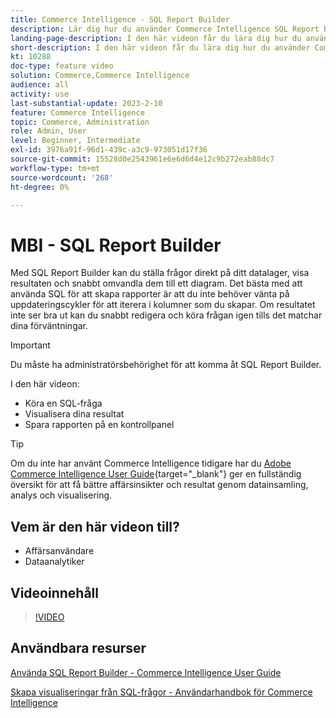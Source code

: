 ```yaml
---
title: Commerce Intelligence - SQL Report Builder
description: Lär dig hur du använder Commerce Intelligence SQL Report Builder för att ställa frågor direkt till ditt datalager, visa resultaten och snabbt omvandla dem till ett diagram.
landing-page-description: I den här videon får du lära dig hur du använder Commerce Intelligence SQL Report Builder för att ställa frågor direkt till ditt datalager, visa resultaten och snabbt omvandla dem till ett diagram.
short-description: I den här videon får du lära dig hur du använder Commerce Intelligence SQL Report Builder för att ställa frågor direkt till ditt datalager, visa resultaten och snabbt omvandla dem till ett diagram.
kt: 10288
doc-type: feature video
solution: Commerce,Commerce Intelligence
audience: all
activity: use
last-substantial-update: 2023-2-10
feature: Commerce Intelligence
topic: Commerce, Administration
role: Admin, User
level: Beginner, Intermediate
exl-id: 3976a91f-96d1-439c-a3c9-973051d17f36
source-git-commit: 15528d0e2543961e6e6d6d4e12c9b272eab88dc7
workflow-type: tm+mt
source-wordcount: '268'
ht-degree: 0%

---
```


# MBI - SQL Report Builder

Med SQL Report Builder kan du ställa frågor direkt på ditt datalager, visa resultaten och snabbt omvandla dem till ett diagram. Det bästa med att använda SQL för att skapa rapporter är att du inte behöver vänta på uppdateringscykler för att iterera i kolumner som du skapar. Om resultatet inte ser bra ut kan du snabbt redigera och köra frågan igen tills det matchar dina förväntningar.

>[!IMPORTANT]
>
>Du måste ha administratörsbehörighet för att komma åt SQL Report Builder.

I den här videon:

- Köra en SQL-fråga
- Visualisera dina resultat
- Spara rapporten på en kontrollpanel

>[!TIP]
>
>Om du inte har använt Commerce Intelligence tidigare har du [Adobe Commerce Intelligence User Guide](https://experienceleague.adobe.com/docs/commerce-business-intelligence/mbi/guide-overview.html){target="_blank"} ger en fullständig översikt för att få bättre affärsinsikter och resultat genom datainsamling, analys och visualisering.

## Vem är den här videon till?

- Affärsanvändare
- Dataanalytiker

## Videoinnehåll

>[!VIDEO](https://video.tv.adobe.com/v/342406?quality=12&learn=on)

## Användbara resurser

[Använda SQL Report Builder - Commerce Intelligence User Guide](https://experienceleague.adobe.com/docs/commerce-business-intelligence/mbi/analyze/sql/sql-rpt-bldr.html)

[Skapa visualiseringar från SQL-frågor - Användarhandbok för Commerce Intelligence](https://experienceleague.adobe.com/docs/commerce-business-intelligence/mbi/tutorials/create-visuals-from-sql.html)
